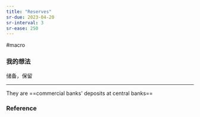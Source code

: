 ```yaml
---
title: "Reserves"
sr-due: 2023-04-20
sr-interval: 3
sr-ease: 250
---
```


#macro

### 我的想法

储备，保留

---

They are ==commercial banks' deposits at central banks== 

### Reference 

